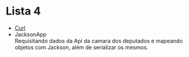 # Lista 4

- [Curl](/curl/readme.md)
- JacksonApp  
	Requisitando dados da Api da camara dos deputados e mapeando objetos com Jackson, além de serializar os mesmos.

